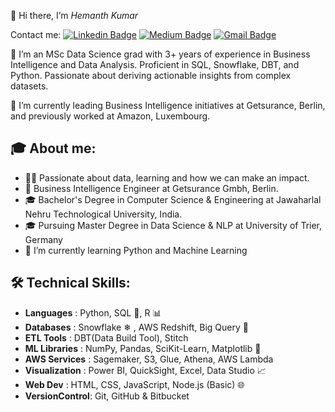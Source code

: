 👋 Hi there, I’m *Hemanth Kumar*     

Contact me: [![Linkedin Badge](https://img.shields.io/badge/-hemanthgutlapalli-blue?style=flat-square&logo=Linkedin&logoColor=white&link=https://www.linkedin.com/in/hemanthgutlapalli/)](https://www.linkedin.com/in/hemanthgutlapalli/) 
[![Medium Badge](https://img.shields.io/badge/-@hemanthgutlapalli0301-03a57a?style=flat-square&labelColor=000000&logo=Medium&link=https://medium.com/@hemanthgutlapalli0301)](https://medium.com/@hemanthgutlapalli0301)
[![Gmail Badge](https://img.shields.io/badge/-hemanthgutlapalli0301@gmail.com-c14438?style=flat-square&logo=Gmail&logoColor=white&link=mailto:hemanthgutlapalli0301@gmail.com)](mailto:hemanthgutlapalli0301@gmail.com)


👀 I’m an MSc Data Science grad with 3+ years of experience in Business Intelligence and Data Analysis. Proficient in SQL, Snowflake, DBT, and Python. Passionate about deriving actionable insights from complex datasets.

🌱 I’m currently leading Business Intelligence initiatives at Getsurance, Berlin, and previously worked at Amazon, Luxembourg.
  
## 🎓 **About me**:

- 👨‍💻 Passionate about data, learning and how we can make an impact.
- 💼 Business Intelligence Engineer at Getsurance Gmbh, Berlin.
- 🎓 Bachelor's Degree in Computer Science & Engineering at Jawaharlal Nehru Technological University, India.
- 🎓 Pursuing Master Degree in Data Science & NLP at University of Trier, Germany
- 🌱 I’m currently learning Python and Machine Learning

## **🛠️ Technical Skills**:

- **Languages**     :  Python, SQL 📜, R 📊
- **Databases**     :  Snowflake ❄ , AWS Redshift, Big Query 📁
- **ETL Tools**     :  DBT(Data Build Tool), Stitch 
- **ML Libraries**  :  NumPy, Pandas, SciKit-Learn, Matplotlib 🤖
- **AWS Services**  :  Sagemaker, S3, Glue, Athena, AWS Lambda
- **Visualization** : Power BI, QuickSight, Excel, Data Studio 📈
- **Web Dev**       : HTML, CSS, JavaScript, Node.js (Basic) 🌐
- **VersionControl**: Git, GitHub & Bitbucket

  
<!---
gutlapallihemanth/gutlapallihemanth is a ✨ special ✨ repository because its `README.md` (this file) appears on your GitHub profile.
You can click the Preview link to take a look at your changes.
--->
